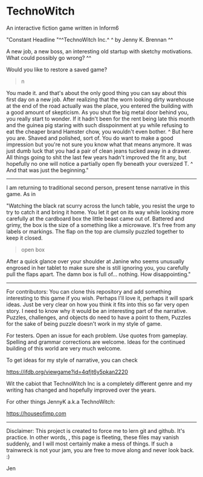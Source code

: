 # TechnoWitch
An interactive fiction game written in Inform6


"Constant Headline "^^TechnoWitch Inc.^ ^
by Jenny K. Brennan ^^

A new job, a new boss, an interesting old startup with sketchy motivations. What could possibly go wrong? ^^

Would you like to restore a saved game?

>n

You made it. and that's about the only good thing you can say about this first day on a new job. After realizing that the worn looking dirty warehouse at the end of the road actually was the place, you entered the building with a good amount of skepticism. As you shut the big metal door behind you, you really start to wonder. If it hadn't been for the rent being late this month and the guinea pig staring with such disspoinment at yu while refusing to eat the cheaper brand Hamster chow, you wouldn't even bother. 
^
But here you are. Shaved and polished, sort of. You do want to make a good impression but you're not sure you know what that means anymore. It was just dumb luck that you had a pair of clean jeans tucked away in a drawer. All things going to shit the last few years hadn't improved the fit any, but hopefully no one will notice a partially open fly beneath your oversized T. ^
And that was just the beginning."


***

I am returning to traditional second person, present tense narrative in this game. As in 

"Watching the black rat scurry across the lunch table, you resist the urge to try to catch it and bring it home. You let it get on its way while looking more carefully at the cardboard box the little beast came out of. Battered and grimy, the box is the size of a something like a microwave. It's free from any labels or markings. The flap on the top are clumsily puzzled together to keep it closed.

>open box

After a quick glance over your shoulder at Janine who seems unusually engrosed in her tablet to make sure she is still ignoring you, you carefully pull the flaps apart. The damn box is full of...
nothing. How disappointing."

***

For contributors:
You can clone this repository and add something interesting to this game if you wish. Perhaps I'll love it, perhaps it will spark ideas. Just be very clear on how you think it fits  into this so far very open story. I need to know why it would be an interesting part of the narrative. Puzzles, challenges, and objects do need to have a point to them, Puzzles for the sake of being puzzle doesn't work in my style of game.  

For testers.
Open an issue for each problem. Use quotes from gameplay. Spelling and grammar corrections are welcome. Ideas for the continued building of this world are very much welcome.

To get ideas for my style of narrative, you can check

https://ifdb.org/viewgame?id=4qfjt6y5pkan2220 

Wit the cabiot that TechnoWitch Inc is a completely different genre and my writing has changed and hopefully improved over the years.

For other things JennyK a.k.a TechnoWitch: 

https://houseofimp.com
***

Disclaimer:
This project is created to force me to lern git and github. It's practice. In other words, , this page is fleeting, these files may vanish suddenly, and I will most certainly make a mess of things. If such a trainwreck is not your jam, you are free to move along and never look back. :)

Jen

